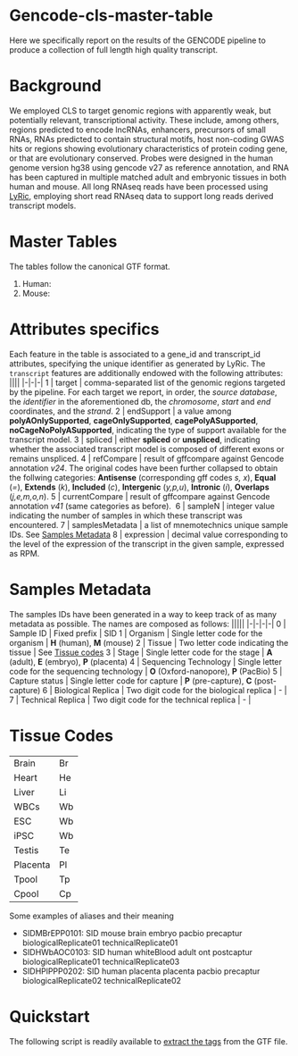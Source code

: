 # Gencode-cls-master-table
Here we specifically report on the results of the GENCODE pipeline to produce a collection of full length high quality transcript. 

# Background
We employed CLS to target genomic regions with apparently weak, but potentially relevant, transcriptional activity. These include, among others, regions predicted to encode lncRNAs, enhancers, precursors of small RNAs, RNAs predicted to contain structural motifs, host non-coding GWAS hits or regions showing evolutionary characteristics of protein coding gene, or that are evolutionary conserved. Probes were designed in the human genome version hg38 using gencode v27 as reference annotation, and RNA has been captured in multiple matched adult and embryonic tissues in both human and mouse. All long RNAseq reads have been processed using [LyRic](https://github.com/guigolab/LyRic), employing short read RNAseq data to support long reads derived transcript models.

# Master Tables
The tables follow the canonical GTF format.

1. Human:
2. Mouse:

# Attributes specifics
Each feature in the table is associated to a gene_id and transcript_id attributes, specifying the unique identifier as generated by LyRic.
The `transcript` features are additionally endowed with the following attributes:
||||
|-|-|-|
1 | target | comma-separated list of the genomic regions targeted by the pipeline. For each target we report, in order, the *source database*, the *identifier* in the aforementioned db, the *chromosome*, *start* and *end* coordinates, and the *strand*.
2 | endSupport | a value among **polyAOnlySupported**, **cageOnlySupported**, **cagePolyASupported**, **noCageNoPolyASupported**, indicating the type of support available for the transcript model.
3 | spliced | either **spliced** or **unspliced**, indicating whether the associated transcript model is composed of different exons or remains unspliced.
4 | refCompare | result of gffcompare against Gencode annotation *v24*. The original codes have been further collapsed to obtain the follwing categories: **Antisense** (corresponding gff codes *s, x*), **Equal** (*=*), **Extends** (*k*), **Included** (*c*), **Intergenic** (*y,p,u*), **Intronic** (*i*), **Overlaps** (*j,e,m,o,n*).
5 | currentCompare | result of gffcompare against Gencode annotation *v41* (same categories as before). 
6 | sampleN | integer value indicating the number of samples in which these transcript was encountered.
7 | samplesMetadata | a list of mnemotechnics unique sample IDs. See [Samples Metadata](#samples-metadata)
8 | expression | decimal value corresponding to the level of the expression of the transcript in the given sample, expressed as RPM.

# Samples Metadata
The samples IDs have been generated in a way to keep track of as many metadata as possible. The names are composed as follows:
|||||
|-|-|-|-|
0 | Sample ID | Fixed prefix | SID
1 | Organism | Single letter code for the organism | **H** (human), **M** (mouse)
2 | Tissue | Two letter code indicating the tissue | See [Tissue codes](#tissue-codes)
3 | Stage  | Single letter code for the stage | **A** (adult), **E** (embryo), **P** (placenta)
4 | Sequencing Technology | Single letter code for the sequencing technology | **O** (Oxford-nanopore), **P** (PacBio)
5 | Capture status  | Single letter code for capture | **P** (pre-capture), **C** (post-capture)
6 | Biological Replica | Two digit code for the biological replica | - |
7 | Technical Replica | Two digit code for the technical replica | - |

# Tissue Codes
|||
|-|-|
Brain | Br
Heart | He
Liver | Li
WBCs | Wb
ESC | Wb
iPSC | Wb
Testis | Te
Placenta | Pl
Tpool | Tp
Cpool | Cp

Some examples of aliases and their meaning
 * SIDMBrEPP0101: SID mouse brain embryo pacbio precaptur biologicalReplicate01 technicalReplicate01
 * SIDHWbAOC0103: SID human whiteBlood adult ont postcaptur biologicalReplicate01 technicalReplicate03
 * SIDHPlPPP0202: SID human placenta placenta pacbio precaptur biologicalReplicate02 technicalReplicate02

# Quickstart
The following script is readily available to [extract the tags](https://github.com/abreschi/utils/blob/master/extract.gtf.tags.sh) from the GTF file.
